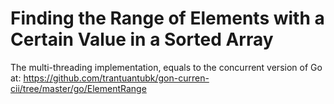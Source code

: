 # Finding the Range of Elements with a Certain Value in a Sorted Array

The multi-threading implementation, equals to the concurrent version of Go at:
https://github.com/trantuantubk/gon-curren-cii/tree/master/go/ElementRange